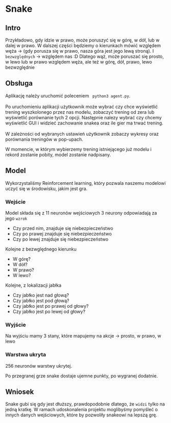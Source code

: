 # Snake

## Intro
Przykładowo, gdy idzie w prawo, może poruszyć się w górę, w dół, lub w dalej w prawo.
W dalszej części będziemy o kierunkach mówić względem węża -> (gdy porusza się w prawo, nasza góra jest jego lewą stroną). I `bezwzględnych` -> względem nas :D
Dlatego wąż, może poruszać się prosto, w lewo lub w prawo względem węża, ale też w górę, dół, prawo, lewo bezwzględnie

## Obsługa
Aplikację należy uruchomić poleceniem ``` python3 agent.py```. <br/><br/>
Po uruchomieniu aplikacji użytkownik może wybrać czy chce wyświetlić trening wyszkolonego przez nas modelu, zobaczyć trening od zera lub wyświetlić porównanie tych 2 opcji. Następnie nalezy wybrać czy chcemy wyświetlić GUI i widzieć zachowanie snakea oraz ile gier ma trwać trening.
<br/> <br/>
W zależności od wybranych ustawień użytkownik zobaczy wykresy oraz porównania treningów w pop-upach. 

W momencie, w którym wybierzemy trening istniejącego już modelu i rekord zostanie pobity, model zostanie nadpisany.

## Model
Wykorzystaliśmy Reinforcement learning, który pozwala naszemu modelowi uczyć się w środowisku, jakim jest gra.

### Wejście
Model składa się z 11 neuronów wejściowych
3 neurony odpowiadają za jego `wzrok`
- Czy przed nim, znajduje się niebezpieczeństwo
- Czy po prawej znajduje się niebezpieczeństwo
- Czy po lewej znajduje się niebezpieczeństwo

Kolejne z bezwględnego kierunku
- W górę?
- W dół?
- W prawo?
- W lewo?

Kolejne, z lokalizacji jabłka
- Czy jabłko jest nad głową?
- Czy jabłko jest pod głową?
- Czy jabłko jest po prawej od głowy?
- Czy jabłko jest po lewej od głowy?

### Wyjście
Na wyjściu mamy 3 stany, które mapujemy na akcje -> prosto, w prawo, w lewo

### Warstwa ukryta
256 neuronów warstwy ukrytej.

Po przegranej grze snake dostaje ujemne punkty, po wygranej dodatnie.

## Wniosek
Snake gubi się gdy jest dłuższy, prawdopodobnie dlatego, że `widzi` tylko na jedną kratkę. W ramach udoskonalenia projektu moglibyśmy pomyśleć o innych danych wejściowych, które by pozwoliły snakeowi na lepszą grę.

